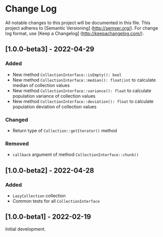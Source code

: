 # Change Log

All notable changes to this project will be documented in this file. This project adheres
to [Semantic Versioning] (http://semver.org/). For change log format,
use [Keep a Changelog] (http://keepachangelog.com/).

## [1.0.0-beta3] - 2022-04-29

### Added

- New method `CollectionInterface::isEmpty(): bool`
- New method `CollectionInterface::median(): float|int` to calculate median of collection values
- New method `CollectionInterface::variance(): float` to calculate population variance of collection values
- New method `CollectionInterface::deviation(): float` to calculate population deviation of collection values

### Changed

- Return type of `Collection::getIterator()` method

### Removed

- `callback` argument of method `CollectionInterface::chunk()`

## [1.0.0-beta2] - 2022-04-28

### Added

- `LazyCollection` collection
- Common tests for all `CollectionInterface`

## [1.0.0-beta1] - 2022-02-19

Initial development.

